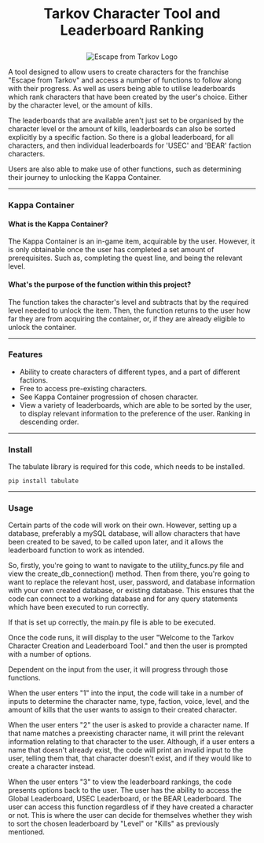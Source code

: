 # <p align="center"> Tarkov Character Tool and Leaderboard Ranking</p>

<p align="center">
<img src="https://www.escapefromtarkov.com/themes/eft/images/logo.png" alt="Escape from Tarkov Logo"/></p>

A tool designed to allow users to create characters for the franchise "Escape from Tarkov" and access a number of
functions to follow along with their progress. As well as users being able to utilise leaderboards which rank characters
that have been created by the user's choice. Either by the character level, or the amount of kills.

The leaderboards that are available aren't just set to be organised by the character level or the amount of kills, 
leaderboards can also be sorted explicitly by a specific faction. So there is a global leaderboard, for all characters, 
and then individual leaderboards for 'USEC' and 'BEAR' faction characters.

Users are also able to make use of other functions, such as determining their journey to unlocking the Kappa Container.

-----

### Kappa Container

#### What is the Kappa Container?

The Kappa Container is an in-game item, acquirable by the user. However, it is only obtainable once the user has
completed a set amount of prerequisites. Such as, completing the quest line, and being the relevant level.

#### What's the purpose of the function within this project?

The function takes the character's level and subtracts that by the required level needed to unlock the item. Then, the
function returns to the user how far they are from acquiring the container, or, if they are already eligible to unlock
the container.

----

### Features

- Ability to create characters of different types, and a part of different factions.
- Free to access pre-existing characters.
- See Kappa Container progression of chosen character.
- View a variety of leaderboards, which are able to be sorted by the user, to display relevant information to the
  preference of the user. Ranking in descending order.

-----

### Install

The tabulate library is required for this code, which needs to be installed.

```
pip install tabulate
```

-----

### Usage

Certain parts of the code will work on their own. However, setting up a database, preferably a mySQL database, will
allow characters that have been created to be saved, to be called upon later, and it allows the leaderboard function to
work as intended.

So, firstly, you're going to want to navigate to the utility_funcs.py file and view the create_db_connection() method.
Then from there, you're going to want to replace the relevant host, user, password, and database information with your
own created database, or existing database. This ensures that the code can connect to a working database and for any
query statements which have been executed to run correctly.

If that is set up correctly, the main.py file is able to be executed. 

Once the code runs, it will display to the user "Welcome to the Tarkov Character Creation and Leaderboard Tool." and
then the user is prompted with a number of options.

Dependent on the input from the user, it will progress through those functions.

When the user enters "1" into the input, the code will take in a number of inputs to determine the character name, type,
faction, voice, level, and the amount of kills that the user wants to assign to their created character.

When the user enters "2" the user is asked to provide a character name. If that name matches a preexisting character
name, it will print the relevant information relating to that character to the user. Although, if a user enters a name
that doesn't already exist, the code will print an invalid input to the user, telling them that, that character
doesn't exist, and if they would like to create a character instead.

When the user enters "3" to view the leaderboard rankings, the code presents options back to the user. The user has the
ability to access the Global Leaderboard, USEC Leaderboard, or the BEAR Leaderboard. The user can access this function
regardless of if they have created a character or not. This is where the user can decide for themselves whether they 
wish to sort the chosen leaderboard by "Level" or "Kills" as previously mentioned.
